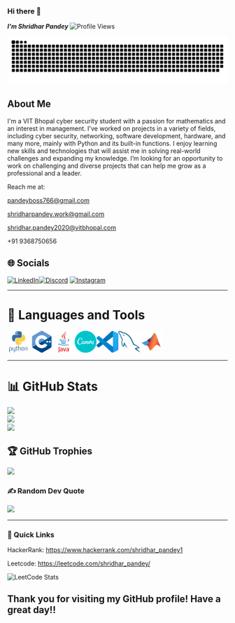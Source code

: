 ### Hi there 👋
***I'm Shridhar Pandey*** 
![Profile Views](https://komarev.com/ghpvc/?username=Shridhar-Pandey-git&color=green)
<div align="center">
<picture>
  <source
    media="(prefers-color-scheme: dark)"
    srcset="https://raw.githubusercontent.com/platane/snk/output/github-contribution-grid-snake-dark.svg"
  />
  <source
    media="(prefers-color-scheme: light)"
    srcset="https://raw.githubusercontent.com/platane/snk/output/github-contribution-grid-snake.svg"
  />
  <img
    alt="github contribution grid snake animation"
    src="https://raw.githubusercontent.com/platane/snk/output/github-contribution-grid-snake.svg"
  />
</picture>
</div>

## About Me
I'm a VIT Bhopal cyber security student with a passion for mathematics and an interest in management. I've worked on projects in a variety of fields, including cyber security, networking, software development, hardware, and many more, mainly with Python and its built-in functions. I enjoy learning new skills and technologies that will assist me in solving real-world challenges and expanding my knowledge. I’m looking for an opportunity to work on challenging and diverse projects that can help me grow as a professional and a leader.

Reach me at: 

pandeyboss766@gmail.com

shridharpandey.work@gmail.com

shridhar.pandey2020@vitbhopal.com

+91 9368750656

## 🌐 Socials

<!-- <div id="header" align="center">
  <img src="https://media.giphy.com/media/M9gbBd9nbDrOTu1Mqx/giphy.gif" width="100"/>
</div> -->

 [![LinkedIn](https://img.shields.io/badge/LinkedIn-%230077B5.svg?logo=linkedin&logoColor=white)](https://www.linkedin.com/in/shridhar-pandey)[![Discord](https://img.shields.io/badge/Discord-@shridhar%20Pandey#8065-7289DA?logo=discord&logoColor=white)](https://discord.gg/#8065)
[![Instagram](https://img.shields.io/badge/Instagram-%23E4405F.svg?logo=Instagram&logoColor=white)](https://www.instagram.com/shridhar_siddheshwar_pandey/) 

---

# :book: Languages and Tools

<img src="https://github.com/devicons/devicon/blob/master/icons/python/python-original-wordmark.svg" alt="python logo"  width="50" height ="50" /> <img src="https://github.com/devicons/devicon/blob/master/icons/cplusplus/cplusplus-original.svg" alt="Cplusplus logo"  width="50" height ="50" /><img src="https://github.com/devicons/devicon/blob/master/icons/java/java-original-wordmark.svg" alt="JAVA logo"  width="50" height ="50" /><img src="https://github.com/devicons/devicon/blob/master/icons/canva/canva-original.svg" alt="Canva logo"  width="50" height ="50" /><img src="https://github.com/devicons/devicon/blob/master/icons/vscode/vscode-original.svg" alt="VSCode logo"  width="50" height ="50" /><img src="https://github.com/devicons/devicon/blob/master/icons/mysql/mysql-original.svg" alt="MySQl logo"  width="50" height ="50" /><img src="https://github.com/devicons/devicon/blob/master/icons/matlab/matlab-original.svg" alt="Matlab logo"  width="50" height ="50" />

---

# 📊 GitHub Stats
![](https://github-readme-stats.vercel.app/api?username=Shridhar-Pandey&theme=radical&hide_border=true&include_all_commits=false&count_private=false)<br/>
![](https://github-readme-streak-stats.herokuapp.com/?user=Shridhar-Pandey&theme=radical&hide_border=true)<br/>
![](https://github-readme-stats.vercel.app/api/top-langs/?username=Shridhar-Pandey&theme=radical&hide_border=true&include_all_commits=false&count_private=false&layout=compact)

## 🏆 GitHub Trophies
![](https://github-profile-trophy.vercel.app/?username=Shridhar-Pandey&theme=radical&no-frame=false&no-bg=true&margin-w=4)

### ✍ Random Dev Quote
![](https://quotes-github-readme.vercel.app/api?type=horizontal&theme=radical)

<!-- [![](https://visitcount.itsvg.in/api?id=Shridhar-Pandey&icon=6&color=0)](https://visitcount.itsvg.in) -->

---

### :link: Quick Links
HackerRank: 
https://www.hackerrank.com/shridhar_pandey1

Leetcode: 
https://leetcode.com/shridhar_pandey/

![LeetCode Stats](https://leetcode-stats-six.vercel.app/api?username=shridhar_pandey&theme=dark)

Thank you for visiting my GitHub profile! Have a great day!!
---
<!--
**Shridhar-Pandey/Shridhar-Pandey** is a ✨ _special_ ✨ repository because its `README.md` (this file) appears on your GitHub profile.

Here are some ideas to get you started:

- 🔭 I’m currently working on ...
- 🌱 I’m currently learning ...
- 👯 I’m looking to collaborate on ...
- 🤔 I’m looking for help with ...
- 💬 Ask me about ...
- 📫 How to reach me: ...
- 😄 Pronouns: ...
- ⚡ Fun fact: ...
-->
